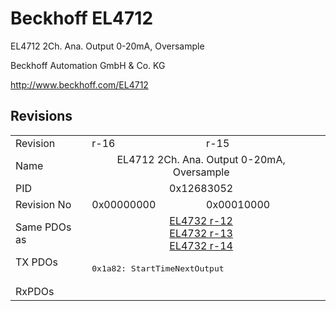 # Beckhoff EL4712

EL4712 2Ch. Ana. Output 0-20mA, Oversample

Beckhoff Automation GmbH & Co. KG

http://www.beckhoff.com/EL4712

## Revisions
<table>
<tr>
<td>Revision</td>
<td>r-16</td>
<td>r-15</td>
</tr>
<tr>
<td>Name</td>
<td colspan=2 align="center">EL4712 2Ch. Ana. Output 0-20mA, Oversample</td>
</tr>
<tr>
<td>PID</td>
<td colspan=2 align="center">0x12683052</td>
</tr>
<tr>
<td>Revision No</td>
<td>0x00000000</td>
<td>0x00010000</td>
</tr>
<tr>
<td>Same PDOs as</td>
<td colspan=2 align="center"><a href="EL4732.md">EL4732 r-12</a><br/><a href="EL4732.md">EL4732 r-13</a><br/><a href="EL4732.md">EL4732 r-14</a></td>
</tr>
<tr>
<td rowspan=1 valign=top>TX PDOs</td>
<td colspan=2 align="left"><pre>0x1a82: StartTimeNextOutput</pre></td>
<td></td>
</tr>
<tr>
<td>RxPDOs</td>
<td colspan=2 align="left"></td>
</tr>
</table>
